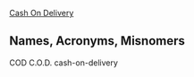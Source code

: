 [Cash On Delivery](http://www.investopedia.com/terms/c/cashondelivery.asp)

## Names, Acronyms, Misnomers
COD
C.O.D.
cash-on-delivery